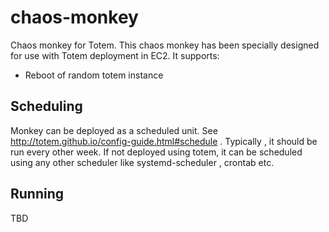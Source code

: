 # chaos-monkey
Chaos monkey for Totem. This chaos monkey has been specially designed for use with Totem deployment in EC2. It supports:
- Reboot of random totem instance

## Scheduling
Monkey can be deployed as a scheduled unit. See http://totem.github.io/config-guide.html#schedule . 
Typically , it should be run every other week. If not deployed using totem, it can be scheduled using any other scheduler like systemd-scheduler , crontab etc.

## Running
TBD

